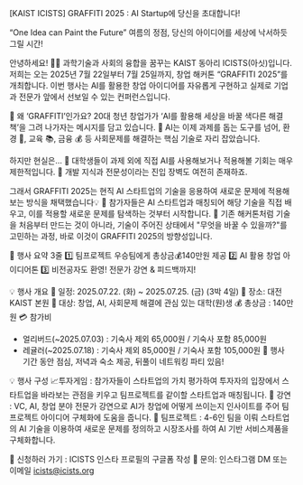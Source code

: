 [KAIST ICISTS] GRAFFITI 2025 : AI Startup에 당신을 초대합니다!

“One Idea can Paint the Future”
여름의 정점, 당신의 아이디어를 세상에 낙서하듯 그릴 시간!

안녕하세요! 🙇‍♀️
과학기술과 사회의 융합을 꿈꾸는 KAIST 동아리 ICISTS(아싯)입니다.
저희는 오는 2025년 7월 22일부터 7월 25일까지, 창업 해커톤 “GRAFFITI 2025”를 개최합니다.
이번 행사는 AI를 활용한 창업 아이디어를 자유롭게 구현하고
실제로 기업과 전문가 앞에서 선보일 수 있는 컨퍼런스입니다.

🎨 왜 ‘GRAFFITI’인가요?
20대 청년 창업가가 ‘AI를 활용해 세상을 바꿀 색다른 해결책’을 그려 나가자는 메시지를 담고 있습니다. 🤖 AI는 이제 과제를 돕는 도구를 넘어, 환경 🌱, 교육 📚, 금융 💰 등 사회문제를 해결하는 핵심 기술로 자리 잡았습니다.

하지만 현실은…
📌 대학생들이 과제 외에 직접 AI를 사용해보거나 적용해볼 기회는 매우 제한적입니다.
📌 개발 지식과 전문성이라는 진입 장벽도 여전히 존재하죠.

그래서 GRAFFITI 2025는 현직 AI 스타트업의 기술을 응용하여
새로운 문제에 적용해보는 방식을 채택했습니다💡
👥 참가자들은 AI 스타트업과 매칭되어 해당 기술을 직접 배우고, 이를 적용할 새로운 문제를 탐색하는 것부터 시작합니다. 🚀 기존 해커톤처럼 기술을 처음부터 만드는 것이 아니라,
기술이 주어진 상태에서 "무엇을 바꿀 수 있을까?"를 고민하는 과정, 바로 이것이 GRAFFITI 2025의 방향성입니다.

📌 행사 요약 3줄
1️⃣ 팀프로젝트 우승팀에게 총상금💰140만원 제공
2️⃣ AI 활용 창업 아이디어톤
3️⃣ 비전공자도 환영! 전문가 강연 & 피드백까지!

💡 행사 개요
📆 일정: 2025.07.22. (화) ~ 2025.07.25. (금) (3박 4일)
🏫 장소: 대전 KAIST 본원
👥 대상: 창업, AI, 사회문제 해결에 관심 있는 대학(원)생
💰 총상금 : 140만원
💳 참가비
- 얼리버드(~2025.07.03) : 기숙사 제외 65,000원 / 기숙사 포함 85,000원
- 레귤러(~2025.07.18) : 기숙사 제외 85,000원 / 기숙사 포함 105,000원
🛌 행사 기간 동안 점심, 저녁과 숙소 제공, 뒤풀이 네트워킹 파티 있음!

💡 행사 구성
📈투자게임 : 참가자들이 스타트업의 가치 평가하여 투자자의 입장에서 스타트업을 바라보는 관점을 키우고 팀프로젝트를 같이할 스타트업과 매칭됩니다.
🎤 강연 : VC, AI, 창업 분야 전문가 강연으로 AI가 창업에 어떻게 쓰이는지 인사이트를 주어 팀프로젝트 아이디어 구체화에 도움을 줍니다.
🚀 팀프로젝트 : 4-6인 팀을 이뤄 스타트업의 AI 기술을 이용하여 새로운 문제를 정의하고 시장조사를 하여 AI 기반 서비스제품을 구체화합니다.

🌟 신청하러 가기 : ICISTS 인스타 프로필의 구글폼 작성
📩 문의: 인스타그램 DM 또는 이메일 icists@icists.org
